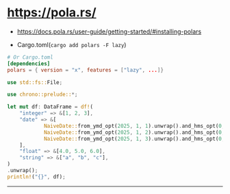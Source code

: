 # https://pola.rs/

- https://docs.pola.rs/user-guide/getting-started/#installing-polars

- Cargo.toml(`cargo add polars -F lazy`)

```toml
# Or Cargo.toml
[dependencies]
polars = { version = "x", features = ["lazy", ...]}

```

```rs
use std::fs::File;

use chrono::prelude::*;

let mut df: DataFrame = df!(
    "integer" => &[1, 2, 3],
    "date" => &[
            NaiveDate::from_ymd_opt(2025, 1, 1).unwrap().and_hms_opt(0, 0, 0).unwrap(),
            NaiveDate::from_ymd_opt(2025, 1, 2).unwrap().and_hms_opt(0, 0, 0).unwrap(),
            NaiveDate::from_ymd_opt(2025, 1, 3).unwrap().and_hms_opt(0, 0, 0).unwrap(),
    ],
    "float" => &[4.0, 5.0, 6.0],
    "string" => &["a", "b", "c"],
)
.unwrap();
println!("{}", df);
```


<hr>

